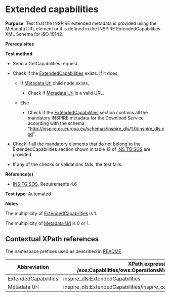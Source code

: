 # Extended capabilities

**Purpose**: Test that the INSPIRE extended metadata is provided using the Metadata URL element or it is defined in the INSPIRE ExtendedCapabilities
XML Schema for ISO 19142.

**Prerequisites**

**Test method**

* Send a GetCapabilities request.

* Check if the [ExtendedCapabilities](#extendedCapabilities) exists. If it does,

  * If [Metadata Url](#metadataUrl) child node exists,

    * Check if [Metadata Url](#metadataUrl) is a valid URL.
  
  * Else

    * Check if the [ExtendedCapabilities](#extendedCapabilities) section contains all the mandatory INSPIRE metadata for the Download Service according with the schema "http://inspire.ec.europa.eu/schemas/inspire_dls/1.0/inspire_dls.xsd".

* Check if all the mandatory elements that do not belong to the ExtendedCapabilities section shown in table 13 of [INS TG SOS](http://inspire.ec.europa.eu/id/document/tg/download-sos/1.0) are provided.

* If any of the checks or validations fails, the test fails.

**Reference(s)**

* [INS TG SOS](http://inspire.ec.europa.eu/id/document/tg/download-sos/1.0), Requirements 4.6

**Test type**: Automated

**Notes**

The multiplicity of [ExtendedCapabilities](#extendedCapabilities) is 1.

The multiplicity of [Metadata Url](#metadataUrl) is 0 or 1.

## Contextual XPath references

The namespace prefixes used as described in [README](./README.md#namespaces).

| Abbreviation                                               |  XPath expression (relative to /sos:Capabilities/ows:OperationsMetadata/ows:ExtendedCapabilities) |
| ---------------------------------------------------------- | ------------------------------------------------------------------------- |
| ExtendedCapabilities <a name="extendedCapabilities"></a>   | inspire_dls:ExtendedCapabilities |
| Metadata Url <a name="metadataUrl"></a> | inspire_dls:ExtendedCapabilities/inspire_common:MetadataUrl/inspire_common:URL |
